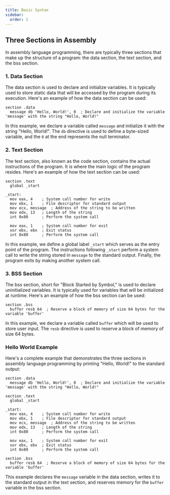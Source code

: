 ```yaml
---
title: Basic Syntax
sidebar:
  order: 1
---
```

## Three Sections in Assembly

In assembly language programming, there are typically three sections that make up the structure of a program: the data section, the text section, and the bss section.

### 1. Data Section

The data section is used to declare and initialize variables. It is typically used to store static data that will be accessed by the program during its execution. Here's an example of how the data section can be used:

```assembly
section .data
  message db 'Hello, World!', 0  ; Declare and initialize the variable 'message' with the string "Hello, World!"
```

In this example, we declare a variable called `message` and initialize it with the string "Hello, World!". The `db` directive is used to define a byte-sized variable, and the `0` at the end represents the null terminator.

### 2. Text Section

The text section, also known as the code section, contains the actual instructions of the program. It is where the main logic of the program resides. Here's an example of how the text section can be used:

```assembly
section .text
  global _start

_start:
  mov eax, 4    ; System call number for write
  mov ebx, 1    ; File descriptor for standard output
  mov ecx, message  ; Address of the string to be written
  mov edx, 13   ; Length of the string
  int 0x80      ; Perform the system call

  mov eax, 1    ; System call number for exit
  xor ebx, ebx  ; Exit status
  int 0x80      ; Perform the system call
```

In this example, we define a global label `_start` which serves as the entry point of the program. The instructions following `_start` perform a system call to write the string stored in `message` to the standard output. Finally, the program exits by making another system call.

### 3. BSS Section

The bss section, short for "Block Started by Symbol," is used to declare uninitialized variables. It is typically used for variables that will be initialized at runtime. Here's an example of how the bss section can be used:

```assembly
section .bss
  buffer resb 64  ; Reserve a block of memory of size 64 bytes for the variable 'buffer'
```

In this example, we declare a variable called `buffer` which will be used to store user input. The `resb` directive is used to reserve a block of memory of size 64 bytes.

### Hello World Example

Here's a complete example that demonstrates the three sections in assembly language programming by printing "Hello, World!" to the standard output:

```assembly
section .data
  message db 'Hello, World!', 0  ; Declare and initialize the variable 'message' with the string "Hello, World!"

section .text
  global _start

_start:
  mov eax, 4    ; System call number for write
  mov ebx, 1    ; File descriptor for standard output
  mov ecx, message  ; Address of the string to be written
  mov edx, 13   ; Length of the string
  int 0x80      ; Perform the system call

  mov eax, 1    ; System call number for exit
  xor ebx, ebx  ; Exit status
  int 0x80      ; Perform the system call

section .bss
  buffer resb 64  ; Reserve a block of memory of size 64 bytes for the variable 'buffer'
```

This example declares the `message` variable in the data section, writes it to the standard output in the text section, and reserves memory for the `buffer` variable in the bss section.